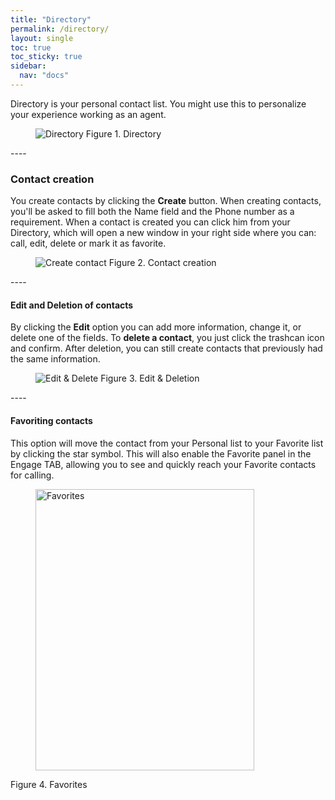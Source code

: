```yaml
---
title: "Directory"
permalink: /directory/
layout: single
toc: true
toc_sticky: true
sidebar: 
  nav: "docs"
---
```


Directory is your personal contact list. You might use this to personalize your experience working as an agent.

<figure>
   <img src="{{ '/assets/images/directory.jpg' }}" alt="Directory">
   <span>Figure 1. Directory</span>
</figure>
----

### Contact creation

You create contacts by clicking the **Create** button. When creating contacts, you'll be asked to fill both the Name field and the Phone number as a requirement. When a contact is created you can click him from your Directory, which  will open a new window in your right side where you can: call, edit, delete or mark it as favorite.

<figure>
   <img src="{{ '/assets/images/create-contact.jpg' }}" alt="Create contact">
   <span>Figure 2. Contact creation</span>
</figure>
----

#### Edit and Deletion of contacts

By clicking the **Edit** option you can add more information, change it, or delete one of the fields. To **delete a contact**, you just click the trashcan icon and confirm. After deletion, you can still create contacts that previously had the same information.

<figure>
   <img src="{{ '/assets/images/edit-contact.jpg' }}" alt="Edit & Delete">
   <span>Figure 3. Edit & Deletion</span>
</figure>
----

#### Favoriting contacts

This option will move the contact from your Personal list to your Favorite list by clicking the star symbol. This will also enable the Favorite panel in the Engage TAB, allowing you to see and quickly reach your Favorite contacts for calling. 

<figure>
   <img src="{{ '/assets/images/favorites-directory.jpg' }}" alt="Favorites" style="height: 450px; width: 350px">
</figure>
Figure 4. Favorites
